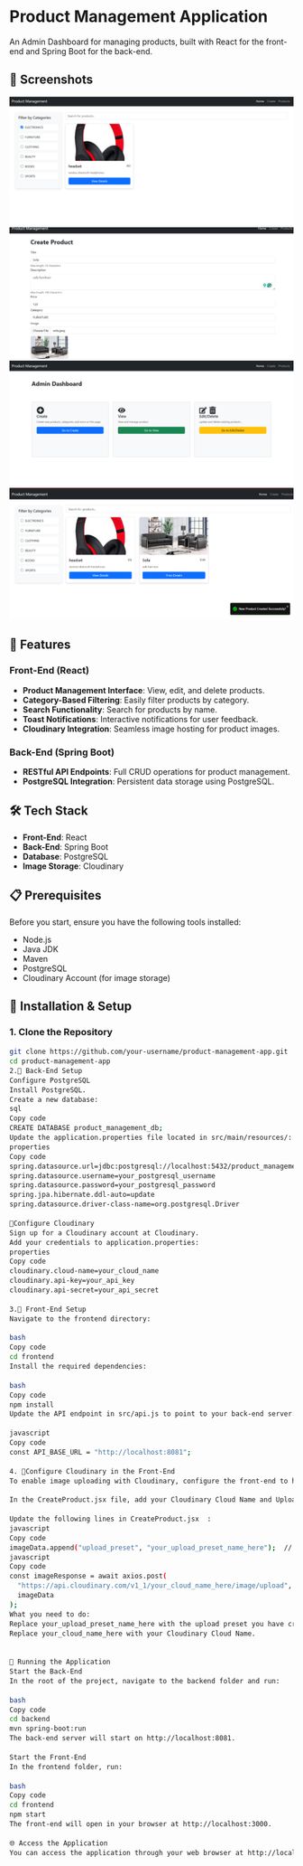 # Product Management Application
An Admin Dashboard for managing products, built with React for the front-end and Spring Boot for the back-end.

## 📸 Screenshots

![Product Screenshot](assets/category.PNG)
![Product Screenshot](assets/create.PNG)
![Product Screenshot](assets/home.PNG)
![Product Screenshot](assets/products.PNG)

## 🚀 Features

### Front-End (React)
- **Product Management Interface**: View, edit, and delete products.
- **Category-Based Filtering**: Easily filter products by category.
- **Search Functionality**: Search for products by name.
- **Toast Notifications**: Interactive notifications for user feedback.
- **Cloudinary Integration**: Seamless image hosting for product images.

### Back-End (Spring Boot)
- **RESTful API Endpoints**: Full CRUD operations for product management.
- **PostgreSQL Integration**: Persistent data storage using PostgreSQL.

## 🛠️ Tech Stack
- **Front-End**: React
- **Back-End**: Spring Boot
- **Database**: PostgreSQL
- **Image Storage**: Cloudinary

## 📋 Prerequisites
Before you start, ensure you have the following tools installed:
- Node.js
- Java JDK
- Maven
- PostgreSQL
- Cloudinary Account (for image storage)

## 🚀 Installation & Setup

### 1. Clone the Repository
```bash
git clone https://github.com/your-username/product-management-app.git
cd product-management-app
2.🚀 Back-End Setup
Configure PostgreSQL
Install PostgreSQL.
Create a new database:
sql
Copy code
CREATE DATABASE product_management_db;
Update the application.properties file located in src/main/resources/:
properties
Copy code
spring.datasource.url=jdbc:postgresql://localhost:5432/product_management_db
spring.datasource.username=your_postgresql_username
spring.datasource.password=your_postgresql_password
spring.jpa.hibernate.ddl-auto=update
spring.datasource.driver-class-name=org.postgresql.Driver

🚀Configure Cloudinary
Sign up for a Cloudinary account at Cloudinary.
Add your credentials to application.properties:
properties
Copy code
cloudinary.cloud-name=your_cloud_name
cloudinary.api-key=your_api_key
cloudinary.api-secret=your_api_secret

3.🚀 Front-End Setup
Navigate to the frontend directory:

bash
Copy code
cd frontend
Install the required dependencies:

bash
Copy code
npm install
Update the API endpoint in src/api.js to point to your back-end server:

javascript
Copy code
const API_BASE_URL = "http://localhost:8081";

4. 🚀Configure Cloudinary in the Front-End
To enable image uploading with Cloudinary, configure the front-end to handle file uploads.

In the CreateProduct.jsx file, add your Cloudinary Cloud Name and Upload Preset Name:

Update the following lines in CreateProduct.jsx  :
javascript
Copy code
imageData.append("upload_preset", "your_upload_preset_name_here");  // Line 80
javascript
Copy code
const imageResponse = await axios.post(
  "https://api.cloudinary.com/v1_1/your_cloud_name_here/image/upload",  // Line 83
  imageData
);
What you need to do:
Replace your_upload_preset_name_here with the upload preset you have created on Cloudinary.
Replace your_cloud_name_here with your Cloudinary Cloud Name.


🚀 Running the Application
Start the Back-End
In the root of the project, navigate to the backend folder and run:

bash
Copy code
cd backend
mvn spring-boot:run
The back-end server will start on http://localhost:8081.

Start the Front-End
In the frontend folder, run:

bash
Copy code
cd frontend
npm start
The front-end will open in your browser at http://localhost:3000.

🌐 Access the Application
You can access the application through your web browser at http://localhost:3000.
